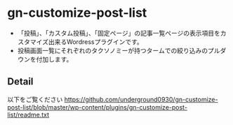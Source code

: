 # gn-customize-post-list

* 「投稿」、「カスタム投稿」、「固定ページ」の記事一覧ページの表示項目をカスタマイズ出来るWordressプラグインです。
* 投稿画面一覧にそれぞれのタクソノミーが持つタームでの絞り込みのプルダウンを付加します。

## Detail
以下をご覧ください
https://github.com/underground0930/gn-customize-post-list/blob/master/wp-content/plugins/gn-customize-post-list/readme.txt
